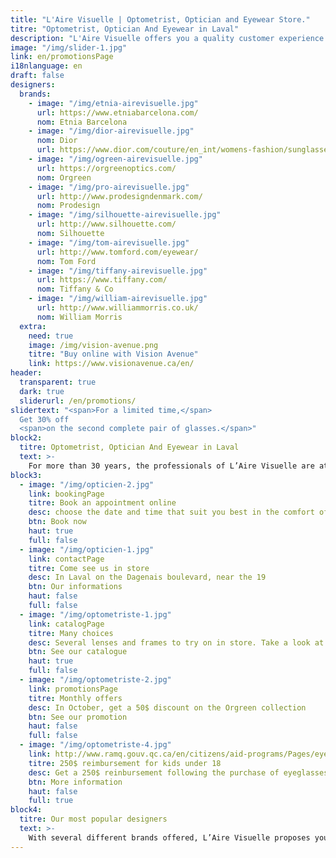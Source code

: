 ```yaml
---
title: "L'Aire Visuelle | Optometrist, Optician and Eyewear Store."
titre: "Optometrist, Optician And Eyewear in Laval"
description: "L'Aire Visuelle offers you a quality customer experience for any eye care. We offer you high-end glasses and frames and offer you the best treatments in Laval."
image: "/img/slider-1.jpg"
link: en/promotionsPage
i18nlanguage: en
draft: false
designers:
  brands:
    - image: "/img/etnia-airevisuelle.jpg"
      url: https://www.etniabarcelona.com/
      nom: Etnia Barcelona
    - image: "/img/dior-airevisuelle.jpg"
      nom: Dior
      url: https://www.dior.com/couture/en_int/womens-fashion/sunglasses
    - image: "/img/ogreen-airevisuelle.jpg"
      url: https://orgreenoptics.com/
      nom: Orgreen
    - image: "/img/pro-airevisuelle.jpg"
      url: http://www.prodesigndenmark.com/
      nom: Prodesign
    - image: "/img/silhouette-airevisuelle.jpg"
      url: http://www.silhouette.com/
      nom: Silhouette
    - image: "/img/tom-airevisuelle.jpg"
      url: http://www.tomford.com/eyewear/
      nom: Tom Ford
    - image: "/img/tiffany-airevisuelle.jpg"
      url: https://www.tiffany.com/
      nom: Tiffany & Co
    - image: "/img/william-airevisuelle.jpg"
      url: http://www.williammorris.co.uk/
      nom: William Morris
  extra:
    need: true
    image: /img/vision-avenue.png
    titre: "Buy online with Vision Avenue"
    link: https://www.visionavenue.ca/en/
header:
  transparent: true
  dark: true
  sliderurl: /en/promotions/
slidertext: "<span>For a limited time,</span>
  Get 30% off
  <span>on the second complete pair of glasses.</span>"
block2:
  titre: Optometrist, Optician And Eyewear in Laval
  text: >-
    For more than 30 years, the professionals of L’Aire Visuelle are at your service. This experienced team will guide you towards the best in the industry. With a large inventory of quality frames, you will certainly find one that meets your needs.
block3:
  - image: "/img/opticien-2.jpg"
    link: bookingPage
    titre: Book an appointment online
    desc: choose the date and time that suit you best in the comfort of your home
    btn: Book now
    haut: true
    full: false
  - image: "/img/opticien-1.jpg"
    link: contactPage
    titre: Come see us in store
    desc: In Laval on the Dagenais boulevard, near the 19
    btn: Our informations
    haut: false
    full: false
  - image: "/img/optometriste-1.jpg"
    link: catalogPage
    titre: Many choices
    desc: Several lenses and frames to try on in store. Take a look at our online catalogue for a sneak peek!
    btn: See our catalogue
    haut: true
    full: false
  - image: "/img/optometriste-2.jpg"
    link: promotionsPage
    titre: Monthly offers
    desc: In October, get a 50$ discount on the Orgreen collection
    btn: See our promotion
    haut: false
    full: false
  - image: "/img/optometriste-4.jpg"
    link: http://www.ramq.gouv.qc.ca/en/citizens/aid-programs/Pages/eyeglasses-lenses-children.aspx
    titre: 250$ reimbursement for kids under 18
    desc: Get a 250$ reinbursement following the purchase of eyeglasses or contact lenses for any child under the age of 18.
    btn: More information
    haut: false
    full: true
block4:
  titre: Our most popular designers
  text: >-
    With several different brands offered, L’Aire Visuelle proposes you a wide variety of glasses and frames! Here are some of our most popular brands:
---
```

